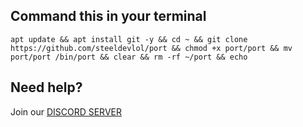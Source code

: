 ## Command this in your terminal

``apt update && apt install git -y && cd ~ && git clone https://github.com/steeldevlol/port && chmod +x port/port && mv port/port /bin/port && clear && rm -rf ~/port && echo``

## Need help?
Join our [DISCORD SERVER](https://discord.gg/aZeP89h7fP)
